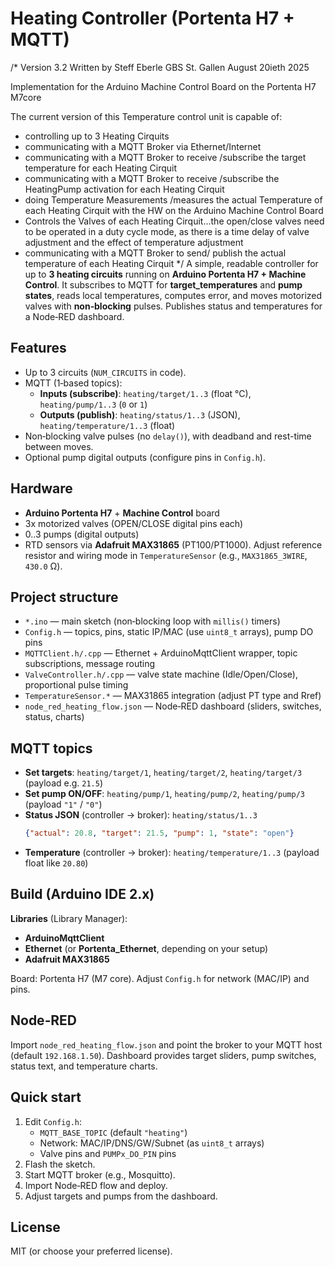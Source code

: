 # Heating Controller (Portenta H7 + MQTT)
/*
Version 3.2 Written by Steff Eberle GBS St. Gallen August 20ieth 2025

Implementation for the Arduino Machine Control Board on the Portenta H7 M7core

The current version of this Temperature control unit is capable of:
- controlling up to 3 Heating Cirquits
- communicating with a MQTT Broker via Ethernet/Internet
- communicating with a MQTT Broker to receive /subscribe the target temperature for each Heating Cirquit
- communicating with a MQTT Broker to receive /subscribe the HeatingPump activation for each Heating Cirquit
- doing Temperature Measurements /measures the actual Temperature of each Heating Cirquit with the HW on the Arduino Machine Control Board
- Controls the Valves of each Heating Cirquit...the open/close valves need to be operated in a duty cycle mode, as there is a time delay 
of valve adjustment and the effect of temperature adjustment
- communicating with a MQTT Broker to send/ publish the actual temperature of each Heating Cirquit
*/
A simple, readable controller for up to **3 heating circuits** running on **Arduino Portenta H7 + Machine Control**.
It subscribes to MQTT for **target_temperatures** and **pump states**, reads local temperatures, computes error, and moves motorized valves with **non‑blocking** pulses. Publishes status and temperatures for a Node‑RED dashboard.

## Features
- Up to 3 circuits (`NUM_CIRCUITS` in code).
- MQTT (1‑based topics):
  - **Inputs (subscribe)**: `heating/target/1..3` (float °C), `heating/pump/1..3` (`0` or `1`)
  - **Outputs (publish)**: `heating/status/1..3` (JSON), `heating/temperature/1..3` (float)
- Non‑blocking valve pulses (no `delay()`), with deadband and rest-time between moves.
- Optional pump digital outputs (configure pins in `Config.h`).

## Hardware
- **Arduino Portenta H7** + **Machine Control** board
- 3x motorized valves (OPEN/CLOSE digital pins each)
- 0..3 pumps (digital outputs)
- RTD sensors via **Adafruit MAX31865** (PT100/PT1000). Adjust reference resistor and wiring mode in `TemperatureSensor` (e.g., `MAX31865_3WIRE`, `430.0` Ω).

## Project structure
- `*.ino` — main sketch (non‑blocking loop with `millis()` timers)
- `Config.h` — topics, pins, static IP/MAC (use `uint8_t` arrays), pump DO pins
- `MQTTClient.h/.cpp` — Ethernet + ArduinoMqttClient wrapper, topic subscriptions, message routing
- `ValveController.h/.cpp` — valve state machine (Idle/Open/Close), proportional pulse timing
- `TemperatureSensor.*` — MAX31865 integration (adjust PT type and Rref)
- `node_red_heating_flow.json` — Node‑RED dashboard (sliders, switches, status, charts)

## MQTT topics
- **Set targets**: `heating/target/1`, `heating/target/2`, `heating/target/3`  (payload e.g. `21.5`)
- **Set pump ON/OFF**: `heating/pump/1`, `heating/pump/2`, `heating/pump/3`  (payload `"1"` / `"0"`)
- **Status JSON** (controller → broker): `heating/status/1..3`
  ```json
  {"actual": 20.8, "target": 21.5, "pump": 1, "state": "open"}
  ```
- **Temperature** (controller → broker): `heating/temperature/1..3` (payload float like `20.80`)

## Build (Arduino IDE 2.x)
**Libraries** (Library Manager):
- **ArduinoMqttClient**
- **Ethernet** (or **Portenta_Ethernet**, depending on your setup)
- **Adafruit MAX31865**

Board: Portenta H7 (M7 core).
Adjust `Config.h` for network (MAC/IP) and pins.

## Node‑RED
Import `node_red_heating_flow.json` and point the broker to your MQTT host (default `192.168.1.50`).
Dashboard provides target sliders, pump switches, status text, and temperature charts.

## Quick start
1. Edit `Config.h`:
   - `MQTT_BASE_TOPIC` (default `"heating"`)
   - Network: MAC/IP/DNS/GW/Subnet (as `uint8_t` arrays)
   - Valve pins and `PUMPx_DO_PIN` pins
2. Flash the sketch.
3. Start MQTT broker (e.g., Mosquitto).
4. Import Node‑RED flow and deploy.
5. Adjust targets and pumps from the dashboard.

## License
MIT (or choose your preferred license).
